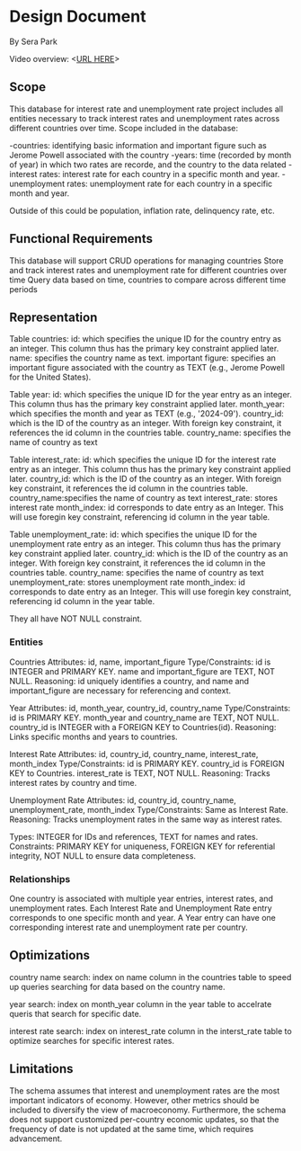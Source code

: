 # Design Document

By Sera Park

Video overview: <[URL HERE](https://youtu.be/dsMM5LswSbg)>

## Scope

This database for interest rate and unemployment rate project includes all entities necessary to track interest rates and unemployment rates across different countries over time.
Scope included in the database:

-countries: identifying basic information and important figure such as Jerome Powell associated with the country
-years: time (recorded by month of year) in which two rates are recorde, and the country to the data related
-interest rates: interest rate for each country in a specific month and year.
-unemployment rates: unemployment rate for each country in a specific month and year.

Outside of this could be population, inflation rate, delinquency rate, etc.

## Functional Requirements

This database will support CRUD operations for managing countries
Store and track interest rates and unemployment rate for different countries over time
Query data based on time, countries to compare across different time periods

## Representation

Table countries:
id: which specifies the unique ID for the country entry as an integer. This column thus has the primary key constraint applied later.
name: specifies the country name as text.
important figure: specifies an important figure associated with the country as TEXT (e.g., Jerome Powell for the United States).

Table year:
id: which specifies the unique ID for the year entry as an integer. This column thus has the primary key constraint applied later.
month_year: which specifies the month and year as TEXT (e.g., '2024-09').
country_id: which is the ID of the country as an integer. With foreign key constraint, it references the id column in the countries table.
country_name: specifies the name of country as text

Table interest_rate:
id: which specifies the unique ID for the interest rate entry as an integer. This column thus has the primary key constraint applied later.
country_id: which is the ID of the country as an integer. With foreign key constraint, it references the id column in the countries table.
country_name:specifies the name of country as text
interest_rate: stores interest rate
month_index: id corresponds to date entry as an Integer. This will use foregin key constraint, referencing id column in the year table.

Table unemployment_rate:
id: which specifies the unique ID for the unemployment rate entry as an integer. This column thus has the primary key constraint applied later.
country_id: which is the ID of the country as an integer. With foreign key constraint, it references the id column in the countries table.
country_name: specifies the name of country as text
unemployment_rate: stores unemployment rate
month_index: id corresponds to date entry as an Integer. This will use foregin key constraint, referencing id column in the year table.

They all have NOT NULL constraint.
### Entities

Countries
Attributes: id, name, important_figure
Type/Constraints: id is INTEGER and PRIMARY KEY. name and important_figure are TEXT, NOT NULL.
Reasoning: id uniquely identifies a country, and name and important_figure are necessary for referencing and context.

Year
Attributes: id, month_year, country_id, country_name
Type/Constraints: id is PRIMARY KEY. month_year and country_name are TEXT, NOT NULL. country_id is INTEGER with a FOREIGN KEY to Countries(id).
Reasoning: Links specific months and years to countries.

Interest Rate
Attributes: id, country_id, country_name, interest_rate, month_index
Type/Constraints: id is PRIMARY KEY. country_id is FOREIGN KEY to Countries. interest_rate is TEXT, NOT NULL.
Reasoning: Tracks interest rates by country and time.

Unemployment Rate
Attributes: id, country_id, country_name, unemployment_rate, month_index
Type/Constraints: Same as Interest Rate.
Reasoning: Tracks unemployment rates in the same way as interest rates.


Types: INTEGER for IDs and references, TEXT for names and rates.
Constraints: PRIMARY KEY for uniqueness, FOREIGN KEY for referential integrity, NOT NULL to ensure data completeness.

### Relationships

One country is associated with multiple year entries, interest rates, and unemployment rates.
Each Interest Rate and Unemployment Rate entry corresponds to one specific month and year.
A Year entry can have one corresponding interest rate and unemployment rate per country.

## Optimizations
country name search: index on name column in the countries table to speed up queries searching for data based on the country name.

year search: index on month_year column in the year table to accelrate queris that search for specific date.

interest rate search: index on interest_rate column in the interst_rate table to optimize searches for specific interest rates.

## Limitations

The schema assumes that interest and unemployment rates are the most important indicators of economy. However, other metrics should be included to diversify the view of macroeconomy.
Furthermore, the schema does not support customized per-country economic updates, so that the frequency of date is not updated at the same time, which requires advancement.
